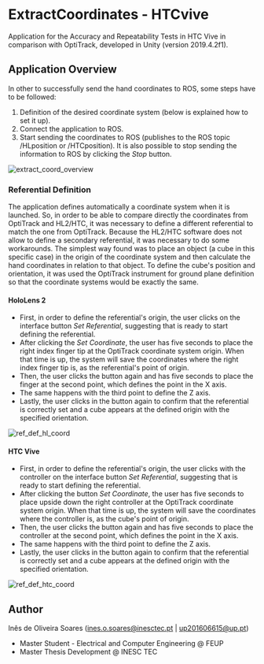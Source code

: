 # ExtractCoordinates - HTCvive

Application for the Accuracy and Repeatability Tests in HTC Vive in comparison with OptiTrack, developed in Unity (version 2019.4.2f1).

## Application Overview
In other to successfully send the hand coordinates to ROS, some steps have to be followed:
1. Definition of the desired coordinate system (below is explained how to set it up).
2. Connect the application to ROS.
3. Start sending the coordinates to ROS (publishes to the ROS topic /HLposition or /HTCposition). It is also possible to stop sending the information to ROS by clicking the *Stop* button.

![extract_coord_overview](https://user-images.githubusercontent.com/76999213/120810271-c810f500-c542-11eb-91e7-3d940c39a550.png)

### Referential Definition
The application defines automatically a coordinate system when it is launched. So, in order to be able to compare directly the coordinates from OptiTrack and HL2/HTC, it was necessary to define a different referential to match the one from OptiTrack. Because the HL2/HTC software does not allow to define a secondary referential, it was necessary to do some workarounds. The simplest way found was to place an object (a cube in this specific case) in the origin of the coordinate system and then calculate the hand coordinates in relation to that object. To define the cube's position and orientation, it was used the OptiTrack instrument for ground plane definition so that the coordinate systems would be exactly the same.

#### HoloLens 2
- First, in order to define the referential's origin, the user clicks on the interface button *Set Referential*, suggesting that is ready to start defining the referential.
- After clicking the *Set Coordinate*, the user has five seconds to place the right index finger tip at the OptiTrack coordinate system origin. When that time is up, the system will save the coordinates where the right index finger tip is, as the referential's point of origin.
- Then, the user clicks the button again and has five seconds to place the finger at the second point, which defines the point in the X axis.
- The same happens with the third point to define the Z axis.
- Lastly, the user clicks in the button again to confirm that the referential is correctly set and a cube appears at the defined origin with the specified orientation.

![ref_def_hl_coord](https://user-images.githubusercontent.com/76999213/120810343-dbbc5b80-c542-11eb-993b-5ff67f37a29c.png)

#### HTC Vive
- First, in order to define the referential's origin, the user clicks with the controller on the interface button *Set Referential*, suggesting that is ready to start defining the referential.
- After clicking the button *Set Coordinate*, the user has five seconds to place upside down the right controller at the OptiTrack coordinate system origin. When that time is up, the system will save the coordinates where the controller is, as the cube's point of origin.
- Then, the user clicks the button again and has five seconds to place the controller at the second point, which defines the point in the X axis.
- The same happens with the third point to define the Z axis.
- Lastly, the user clicks in the button again to confirm that the referential is correctly set and a cube appears at the defined origin with the specified orientation.

![ref_def_htc_coord](https://user-images.githubusercontent.com/76999213/120810387-e70f8700-c542-11eb-8d77-4321a94c7c27.png)

## Author
Inês de Oliveira Soares (ines.o.soares@inesctec.pt | up201606615@up.pt)
- Master Student - Electrical and Computer Engineering @ FEUP
- Master Thesis Development @ INESC TEC
